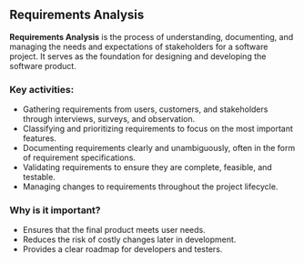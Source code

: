 ## Requirements Analysis

**Requirements Analysis** is the process of understanding, documenting, 
and managing the needs and expectations of stakeholders for a software project. 
It serves as the foundation for designing and developing the software product.

### Key activities:

- Gathering requirements from users, customers, and stakeholders through interviews, surveys, and observation.
- Classifying and prioritizing requirements to focus on the most important features.
- Documenting requirements clearly and unambiguously, often in the form of requirement specifications.
- Validating requirements to ensure they are complete, feasible, and testable.
- Managing changes to requirements throughout the project lifecycle.

### Why is it important?

- Ensures that the final product meets user needs.
- Reduces the risk of costly changes later in development.
- Provides a clear roadmap for developers and testers.
